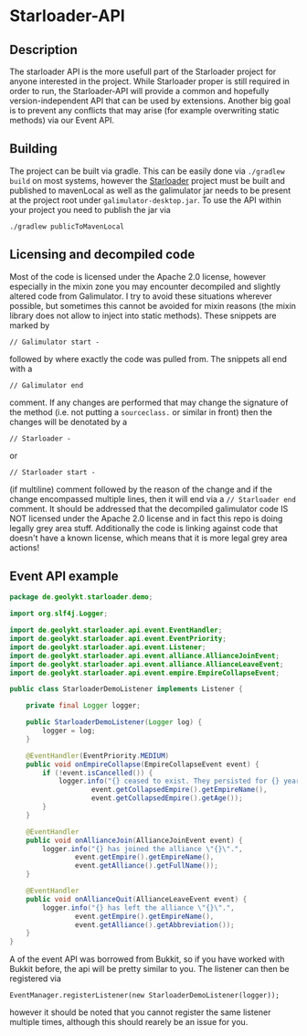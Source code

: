# Starloader-API

## Description

The starloader API is the more usefull part of the Starloader project for anyone
interested in the project. While Starloader proper is still required in order to
run, the Starloader-API will provide a common and hopefully version-independent
API that can be used by extensions. Another big goal is to prevent any conflicts
that may arise (for example overwriting static methods) via our Event API.

## Building

The project can be built via gradle. This can be easily done via `./gradlew build`
on most systems, however the [Starloader](https://github.com/Geolykt/Starloader) project must be
built and published to mavenLocal as well as the galimulator jar needs to be present
at the project root under `galimulator-desktop.jar`. To use the API within your 
project you need to publish the jar via 

    ./gradlew publicToMavenLocal


## Licensing and decompiled code

Most of the code is licensed under the Apache 2.0 license, however especially in
the mixin zone you may encounter decompiled and slightly altered code from 
Galimulator. I try to avoid these situations wherever possible, but sometimes
this cannot be avoided for mixin reasons (the mixin library does not allow to
inject into static methods). These snippets are marked by

    // Galimulator start -

followed by where exactly the code was pulled from. The snippets all end with a

    // Galimulator end

comment.
If any changes are performed that may change the signature of the method 
(i.e. not putting a `sourceclass.` or similar in front) then the changes will be
denotated by a 

    // Starloader -  

or 

    // Starloader start -

(if multiline) comment followed by the reason of the change and if the change
encompassed multiple lines, then it will end via a `// Starloader end` comment.
It should be addressed that the decompiled galimulator code IS NOT licensed
under the Apache 2.0 license and in fact this repo is doing legally grey area
stuff. Additionally the code is linking against code that doesn't have a known
license, which means that it is more legal grey area actions! 

## Event API example

```java
package de.geolykt.starloader.demo;

import org.slf4j.Logger;

import de.geolykt.starloader.api.event.EventHandler;
import de.geolykt.starloader.api.event.EventPriority;
import de.geolykt.starloader.api.event.Listener;
import de.geolykt.starloader.api.event.alliance.AllianceJoinEvent;
import de.geolykt.starloader.api.event.alliance.AllianceLeaveEvent;
import de.geolykt.starloader.api.event.empire.EmpireCollapseEvent;

public class StarloaderDemoListener implements Listener {

    private final Logger logger;

    public StarloaderDemoListener(Logger log) {
        logger = log;
    }

    @EventHandler(EventPriority.MEDIUM)
    public void onEmpireCollapse(EmpireCollapseEvent event) {
        if (!event.isCancelled()) {
            logger.info("{} ceased to exist. They persisted for {} years.",
                    event.getCollapsedEmpire().getEmpireName(),
                    event.getCollapsedEmpire().getAge());
        }
    }

    @EventHandler
    public void onAllianceJoin(AllianceJoinEvent event) {
        logger.info("{} has joined the alliance \"{}\".", 
                event.getEmpire().getEmpireName(), 
                event.getAlliance().getFullName());
    }

    @EventHandler
    public void onAllianceQuit(AllianceLeaveEvent event) {
        logger.info("{} has left the alliance \"{}\".", 
                event.getEmpire().getEmpireName(), 
                event.getAlliance().getAbbreviation());
    }
}
```

A of the event API was borrowed from Bukkit, so if you have worked with Bukkit
before, the api will be pretty similar to you. The listener can then be
registered via

    EventManager.registerListener(new StarloaderDemoListener(logger));

however it should be noted that you cannot register the same listener multiple
times, although this should rearely be an issue for you.
